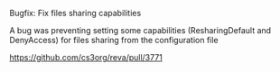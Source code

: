 Bugfix: Fix files sharing capabilities

A bug was preventing setting some capabilities
(ResharingDefault and DenyAccess) for files sharing
from the configuration file

https://github.com/cs3org/reva/pull/3771